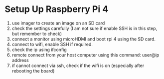 # Setup Up Raspberry Pi 4

1. use imager to create an image on an SD card
2. check the settings carefully (I am not sure if enable SSH is in this step, but remember to check)
3. connect a monitor using microHDMI and boot rpi 4 using the SD card.
4. connect to wifi, enable SSH if required.
5. check the ip using ifconfig
6. remote connect from your host computer using this command: user@ip address
7. if cannot connect via ssh, check if the wifi is on (especially after rebooting the board)
